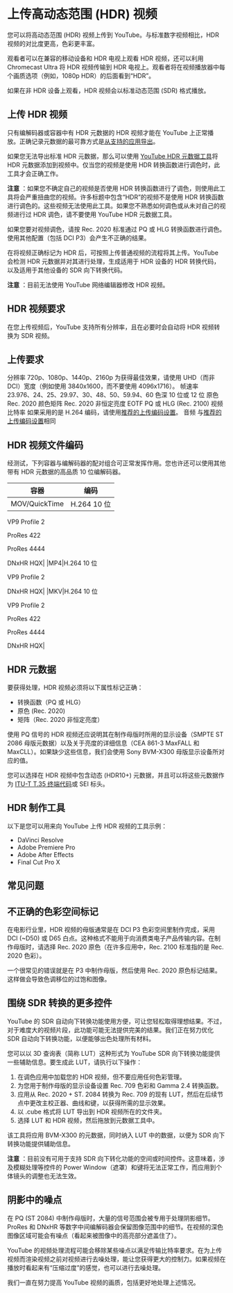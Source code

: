 # 上传高动态范围 (HDR) 视频

您可以将高动态范围 (HDR) 视频上传到 YouTube。与标准数字视频相比，HDR 视频的对比度更高，色彩更丰富。

观看者可以在兼容的移动设备和 HDR 电视上观看 HDR 视频，还可以利用 Chromecast Ultra 将 HDR 视频传输到 HDR 电视上。观看者将在视频播放器中每个画质选项（例如，1080p HDR）的后面看到“HDR”。

如果在非 HDR 设备上观看，HDR 视频会以标准动态范围 (SDR) 格式播放。

## 上传 HDR 视频

只有编解码器或容器中有 HDR 元数据的 HDR 视频才能在 YouTube 上正常播放。正确记录元数据的最可靠方式是[从支持的应用导出](https://support.google.com/youtube/answer/7126552?hl=zh-Hans&ref_topic=9257439&authuser=0#davinci_resolve)。

如果您无法导出标准 HDR 元数据，那么可以使用 [YouTube HDR 元数据工具](https://github.com/youtubehdr/hdr_metadata)将 HDR 元数据添加到视频中。仅当您的视频是使用 HDR 转换函数进行调色时，此工具才会正确工作。

**注意** ：如果您不确定自己的视频是否使用 HDR 转换函数进行了调色，则使用此工具将会严重扭曲您的视频。许多标题中包含“HDR”的视频不是使用 HDR 转换函数进行调色的。这些视频无法使用此工具。如果您不熟悉如何调色或从未对自己的视频进行过 HDR 调色，请不要使用 YouTube HDR 元数据工具。

如果您要对视频调色，请按 Rec. 2020 标准通过 PQ 或 HLG 转换函数进行调色。使用其他配置（包括 DCI P3）会产生不正确的结果。

在将视频正确标记为 HDR 后，可按照上传普通视频的流程将其上传。YouTube 会检测 HDR 元数据并对其进行处理，生成适用于 HDR 设备的 HDR 转换代码，以及适用于其他设备的 SDR 向下转换代码。

**注意** ：目前无法使用 YouTube 网络编辑器修改 HDR 视频。

## HDR 视频要求

在您上传视频后，YouTube 支持所有分辨率，且在必要时会自动将 HDR 视频转换为 SDR 视频。

## 上传要求

分辨率 720p、1080p、1440p、2160p
为获得最佳效果，请使用 UHD（而非 DCI）宽度（例如使用 3840x1600，而不要使用 4096x1716）。
帧速率 23.976、24、25、29.97、30、48、50、59.94、60
色深 10 位或 12 位
原色 Rec. 2020
颜色矩阵 Rec. 2020 非恒定亮度
EOTF PQ 或 HLG (Rec. 2100)
视频比特率 如果采用的是 H.264 编码，请使用[推荐的上传编码设置](https://support.google.com/youtube/answer/1722171)。
音频 与[推荐的上传编码设置](https://support.google.com/youtube/answer/1722171)相同

## HDR 视频文件编码

经测试，下列容器与编解码器的配对组合可正常发挥作用。您也许还可以使用其他带有 HDR 元数据的高品质 10 位编解码器。

|**容器**|**编码**|
| --- | --- |
|MOV/QuickTime|H.264 10 位

VP9 Profile 2

ProRes 422

ProRes 4444

DNxHR HQX|
|MP4|H.264 10 位

VP9 Profile 2

DNxHR HQX|
|MKV|H.264 10 位

VP9 Profile 2

ProRes 422

ProRes 4444

DNxHR HQX|

## HDR 元数据

要获得处理，HDR 视频必须将以下属性标记正确：

* 转换函数（PQ 或 HLG）
* 原色 (Rec. 2020)
* 矩阵（Rec. 2020 非恒定亮度）

使用 PQ 信号的 HDR 视频还应说明其在制作母版时所用的显示设备（SMPTE ST 2086 母版元数据）以及关于亮度的详细信息（CEA 861-3 MaxFALL 和 MaxCLL）。如果缺少这些信息，我们会使用 Sony BVM-X300 母版显示设备所对应的值。

您可以选择在 HDR 视频中包含动态 (HDR10+) 元数据，并且可以将这些元数据作为 [ITU-T T.35 终端代码](https://www.webmproject.org/vp9/#hdr10-metadata-handling)或 SEI 标头。

## HDR 制作工具

以下是您可以用来向 YouTube 上传 HDR 视频的工具示例：

* DaVinci Resolve
* Adobe Premiere Pro
* Adobe After Effects
* Final Cut Pro X

## 常见问题

## 不正确的色彩空间标记

在电影行业里，HDR 视频的母版通常是在 DCI P3 色彩空间里制作完成，采用 DCI (~D50) 或 D65 白点。这种格式不能用于向消费类电子产品传输内容。在制作母版时，请选择 Rec. 2020 原色（在许多应用中，Rec. 2100 标准指的是 Rec. 2020 色彩）。

一个很常见的错误就是在 P3 中制作母版，然后使用 Rec. 2020 原色标记结果。这样做会导致色调移位的过饱和图像。

## 围绕 SDR 转换的更多控件

YouTube 的 SDR 自动向下转换功能使用方便，可让您轻松取得理想结果。不过，对于难度大的视频片段，此功能可能无法提供完美的结果。我们正在努力优化 SDR 自动向下转换功能，以便能够出色处理所有材料。

您可以以 3D 查询表（简称 LUT）这种形式为 YouTube SDR 向下转换功能提供一些辅助信息。要生成此 LUT，请执行以下操作：

1. 在调色应用中加载您的 HDR 视频，但不要应用任何色彩管理。
2. 为您用于制作母版的显示设备设置 Rec. 709 色彩和 Gamma 2.4 转换函数。
3. 应用从 Rec. 2020 + ST. 2084 转换为 Rec. 709 的现有 LUT，然后在后续节点中更改主校正器、曲线和键，以获得所需的显示效果。
4. 以 .cube 格式将 LUT 导出到 HDR 视频所在的文件夹。
5. 选择 LUT 和 HDR 视频，然后拖放到元数据工具中。

该工具将应用 BVM-X300 的元数据，同时纳入 LUT 中的数据，以便为 SDR 向下转换功能提供辅助信息。

**注意** ：目前没有可用于支持 SDR 向下转化功能的空间或时间控件。这意味着，涉及模糊处理等控件的 Power Window（遮罩）和键将无法正常工作，而应用到个体镜头的调整也无法生效。

## 阴影中的噪点

在 PQ (ST 2084) 中制作母版时，大量的信号范围会被专用于处理阴影细节。ProRes 和 DNxHR 等数字中间编解码器会保留图像范围中的细节。在视频的深色图像区域可能会有噪点（看起来被图像中的高亮部分遮盖住了）。

YouTube 的视频处理流程可能会移除某些噪点以满足传输比特率要求。在为上传视频而渲染视频之前对视频进行去噪处理，能让您获得更大的控制力。如果视频在播放时看起来有“压缩过度”的感觉，也可以进行去噪处理。

我们一直在努力提高 YouTube 视频的画质，包括更好地处理上述情况。